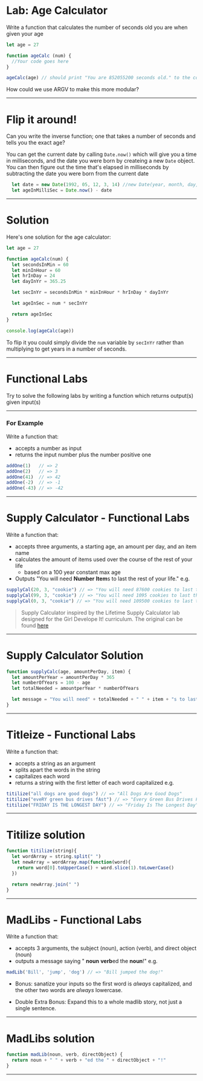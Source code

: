 # Lab: Age Calculator

Write a function that calculates the number of seconds old you are when given your age

```javascript
let age = 27

function ageCalc (num) {
  //Your code goes here
}

ageCalc(age) // should print "You are 852055200 seconds old." to the console
```

How could we use ARGV to make this more modular?

---

# Flip it around!

Can you write the inverse function; one that takes a number of seconds and tells you the exact age?

You can get the current date by calling `Date.now()` which will give you a time in milliseconds, and the date you were born by createing a new `Date` object. You can then figure out the time that's elapsed in milliseconds by subtracting the date you were born from the current date

```javascript
  let date = new Date(1992, 05, 12, 3, 14) //new Date(year, month, day, hour, minute)
  let ageInMilliSec = Date.now() - date
```

---

# Solution

Here's one solution for the age calculator:

```js
let age = 27

function ageCalc(num) {
  let secondsInMin = 60
  let minInHour = 60
  let hrInDay = 24
  let dayInYr = 365.25

  let secInYr = secondsInMin * minInHour * hrInDay * dayInYr

  let ageInSec = num * secInYr

  return ageInSec
}

console.log(ageCalc(age))

```

To flip it you could simply divide the `num` variable by `secInYr` rather than multiplying to get years in a number of seconds.

---

# Functional Labs

Try to solve the following labs by writing a function which returns output(s) given input(s)

---

### For Example

Write a function that:

* accepts a number as input
* returns the input number plus the number positive one

```js
addOne(1)   // => 2
addOne(2)   // => 3
addOne(41)  // => 42
addOne(-2)  // => -1
addOne(-43) // => -42
```

---

# Supply Calculator - Functional Labs

Write a function that:

* accepts three arguments, a starting age, an amount per day, and an item name
* calculates the amount of items used over the course of the rest of your life
  * based on a 100 year constant max age
* Outputs "You will need **Number** **Item**s to last the rest of your life." e.g.

```js
supplyCal(20, 3, "cookie") // => "You will need 87600 cookies to last the rest of your life"
supplyCal(99, 3, "cookie") // => "You will need 1095 cookies to last the rest of your life"
supplyCal(0, 3, "cookie") // => "You will need 109500 cookies to last the rest of your life"
```

> Supply Calculator inspired by the Lifetime Supply Calculator lab designed for the Girl Develope It! curriculum. The original can be found [here](https://www.teaching-materials.org/javascript/exercises/functions)

---

# Supply Calculator Solution


```js
function supplyCalc(age, amountPerDay, item) {
  let amountPerYear = amountPerDay * 365
  let numberOfYears = 100 - age
  let totalNeeded = amountperYear * numberOfYears

  let message = "You will need" + totalNeeded + " " + item + "s to last the rest of your life"
}
```
---

# Titleize - Functional Labs

Write a function that:

* accepts a string as an argument
* splits apart the words in the string
* capitalizes each word
* returns a string with the first letter of each word capitalized e.g.

```js
titilize("all dogs are good dogs") // => "All Dogs Are Good Dogs"
titilize("eveRY green bus drives fAst") // => "Every Green Bus Drives Fast"
titilize("FRIDAY IS THE LONGEST DAY") // => "Friday Is The Longest Day"
```

---

# Titilize solution


```js
function titilize(string){
  let wordArray = string.split(" ")
  let newArray = wordArray.map(function(word){
    return word[0].toUpperCase() + word.slice(1).toLowerCase()
  })

  return newArray.join(" ")
}
```
---

# MadLibs - Functional Labs

Write a function that:

* accepts 3 arguments, the subject (noun), action (verb), and direct object (noun)
* outputs a message saying " **noun** **verb**ed the **noun**!" e.g.

```js
madLib('Bill', 'jump', 'dog') // => "Bill jumped the dog!"
```

* Bonus: sanatize your inputs so the first word is *always* capitalized, and the other two words are *always* lowercase.

* Double Extra Bonus: Expand this to a whole madlib story, not just a single sentence.

---

# MadLibs solution

```js
function madLib(noun, verb, directObject) {
  return noun + " " + verb + "ed the " + directObject + "!"
}
```
---
